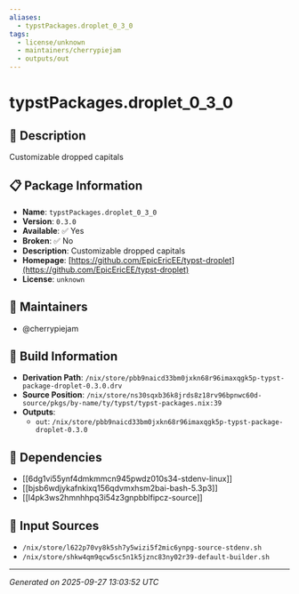 ```yaml
---
aliases:
  - typstPackages.droplet_0_3_0
tags:
  - license/unknown
  - maintainers/cherrypiejam
  - outputs/out
---
```


# typstPackages.droplet_0_3_0

## 📝 Description

Customizable dropped capitals

## 📋 Package Information

- **Name**: `typstPackages.droplet_0_3_0`
- **Version**: `0.3.0`
- **Available**: ✅ Yes
- **Broken**: ✅ No
- **Description**: Customizable dropped capitals
- **Homepage**: [https://github.com/EpicEricEE/typst-droplet](https://github.com/EpicEricEE/typst-droplet)
- **License**: `unknown`
## 👥 Maintainers

- @cherrypiejam


## 🔧 Build Information

- **Derivation Path**: `/nix/store/pbb9naicd33bm0jxkn68r96imaxqgk5p-typst-package-droplet-0.3.0.drv`
- **Source Position**: `/nix/store/ns30sqxb36k8jrds8z18rv96bpnwc60d-source/pkgs/by-name/ty/typst/typst-packages.nix:39`
- **Outputs**:
  - `out`:  `/nix/store/pbb9naicd33bm0jxkn68r96imaxqgk5p-typst-package-droplet-0.3.0`

## 🔗 Dependencies

- [[6dg1vi55ynf4dmkmmcn945pwdz010s34-stdenv-linux]]
- [[bjsb6wdjykafnkixq156qdvmxhsm2bai-bash-5.3p3]]
- [[l4pk3ws2hmnhhpq3i54z3gnpbblfipcz-source]]

## 📁 Input Sources

- `/nix/store/l622p70vy8k5sh7y5wizi5f2mic6ynpg-source-stdenv.sh`
- `/nix/store/shkw4qm9qcw5sc5n1k5jznc83ny02r39-default-builder.sh`

---
*Generated on 2025-09-27 13:03:52 UTC*
